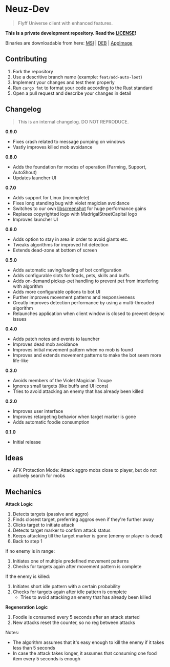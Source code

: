 # Neuz-Dev
> Flyff Universe client with enhanced features.

**This is a private development repository. Read the [LICENSE](./LICENSE.md)!**

Binaries are downloadable from here: [MSI](https://github.com/MadrigalStreetCartel/neuz-dev/tree/main/src-tauri/target/release/bundle/msi) | [DEB](https://github.com/MadrigalStreetCartel/neuz-dev/tree/main/src-tauri/target/release/bundle/deb) | [AppImage](https://github.com/MadrigalStreetCartel/neuz-dev/tree/main/src-tauri/target/release/bundle/appimage)

## Contributing

1. Fork the repository
2. Use a descritive branch name (example: `feat/add-auto-loot`)
3. Implement your changes and test them properly
4. Run `cargo fmt` to format your code according to the Rust standard
5. Open a pull request and describe your changes in detail

## Changelog
> This is an internal changelog. DO NOT REPRODUCE.

**0.9.0**
- Fixes crash related to message pumping on windows
- Vastly improves killed mob avoidance

**0.8.0**
- Adds the foundation for modes of operation (Farming, Support, AutoShout)
- Updates launcher UI

**0.7.0**
- Adds support for Linux (incomplete)
- Fixes long standing bug with violet magician avoidance
- Switches to our own [libscreenshot](https://github.com/madrigalstreetcartel/libscreenshot) for huge performance gains
- Replaces copyrighted logo with MadrigalStreetCapital logo
- Improves launcher UI

**0.6.0**
- Adds option to stay in area in order to avoid giants etc.
- Tweaks algorithms for improved hit detection
- Extends dead-zone at bottom of screen

**0.5.0**
- Adds automatic saving/loading of bot configuration
- Adds configurable slots for foods, pets, skills and buffs
- Adds on-demand pickup-pet handling to prevent pet from interfering with algorithm
- Adds more configurable options to bot UI
- Further improves movement patterns and responsiveness
- Greatly improves detection performance by using a multi-threaded algorithm
- Relaunches application when client window is closed to prevent desync issues

**0.4.0**
- Adds patch notes and events to launcher
- Improves dead mob avoidance
- Improves initial movement pattern when no mob is found
- Improves and extends movement patterns to make the bot seem more life-like 

**0.3.0**
- Avoids members of the Violet Magician Troupe
- Ignores small targets (like buffs and UI icons)
- Tries to avoid attacking an enemy that has already been killed

**0.2.0**
- Improves user interface
- Improves retargeting behavior when target marker is gone
- Adds automatic foodie consumption

**0.1.0**
- Initial release

## Ideas

- AFK Protection Mode: Attack aggro mobs close to player, but do not actively search for mobs

## Mechanics

**Attack Logic**

1. Detects targets (passive and aggro)
2. Finds closest target, preferring aggros even if they're further away
3. Clicks target to initiate attack
4. Detects target marker to confirm attack status
5. Keeps attacking till the target marker is gone (enemy or player is dead)
6. Back to step 1

If no enemy is in range:

1. Initiates one of multiple predefined movement patterns
2. Checks for targets again after movement pattern is complete

If the enemy is killed:

1. Initiates short idle pattern with a certain probability
2. Checks for targets again after idle pattern is complete
    - Tries to avoid attacking an enemy that has already been killed

**Regeneration Logic**

1. Foodie is consumed every 5 seconds after an attack started
2. New attacks reset the counter, so no reg between attacks

Notes:

- The algorithm assumes that it's easy enough to kill the enemy if it takes less than 5 seconds
- In case the attack takes longer, it assumes that consuming one food item every 5 seconds is enough

